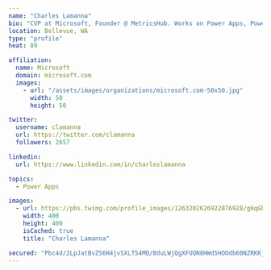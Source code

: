 ```yaml
---
name: "Charles Lamanna"
bio: "CVP at Microsoft, Founder @ MetricsHub. Works on Power Apps, Power Automate, Power Virtual Agent, Common Data Service and Dynamics 365."
location: Bellevue, WA
type: "profile"
heat: 89

affiliation:
  name: Microsoft
  domain: microsoft.com
  images:
    - url: "/assets/images/organizations/microsoft.com-50x50.jpg"
      width: 50
      height: 50

twitter:
  username: clamanna
  url: https://twitter.com/clamanna
  followers: 2657

linkedin:
  url: https://www.linkedin.com/in/charleslamanna

topics:
  - Power Apps

images:
  - url: https://pbs.twimg.com/profile_images/1263202626922876928/g6qGbHZ-_400x400.jpg
    width: 400
    height: 400
    isCached: true
    title: "Charles Lamanna"

secured: "Pbc4d/2LpJatBvZS6H4jvSXLT54MQ/BduLWjQgXFUQN8HWd5HOOdb60NZRKKjiMl4+TXL/rofXHundXaBDD9cxxerQosdjL/yGm6/Dj7IIYqKM1hS3X2aqiMc2QIWQh/QYCTeRvRRy1UVNGL2Aq9LGx4X3o+mWvMo9XS1jbGVL+VEs16cK2XKeh9PI5YxhFuBsGtS1K5aFHDi2O3fo2ZsDNjcJ7Kfgivi+AlFEshi0E4ii9eTxklbsy8YfzROCkNR2aKy64zrHVvcsA4kheMRY+Yrvs9ti8LKpEf39s14KpuIiSQgcWv2BJkDgdrTLSS5x/iCHOMXFWAC9ZgvYs17QaIApyiu1HCX5sFp0blr9VS9sJQZzA0xc5yz0xU9gEcEQrAvVvC/9zOKuUqpYSM/l6E/86qxtiAZPXKlo2ILrw=;JPMKs7RUQjJpeREUR08wXg=="
---
```


